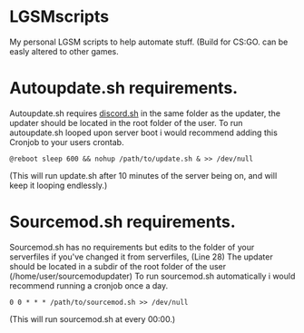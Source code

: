 # LGSMscripts
My personal LGSM scripts to help automate stuff. (Build for CS:GO. can be easly altered to other games.
# Autoupdate.sh requirements.
Autoupdate.sh requires [discord.sh](https://github.com/ChaoticWeg/discord.sh) in the same folder as the updater, 
the updater should be located in the root folder of the user.
To run autoupdate.sh looped upon server boot i would recommend adding this Cronjob to your users crontab.
```
@reboot sleep 600 && nohup /path/to/update.sh & >> /dev/null
```
(This will run update.sh after 10 minutes of the server being on, and will keep it looping endlessly.)
# Sourcemod.sh requirements.
Sourcemod.sh has no requirements but edits to the folder of your serverfiles if you've changed it from serverfiles, (Line 28)
The updater should be located in a subdir of the root folder of the user (/home/user/sourcemodupdater)
To run sourcemod.sh automatically i would recommend running a cronjob once a day.
```
0 0 * * * /path/to/sourcemod.sh >> /dev/null
```
(This will run sourcemod.sh at every 00:00.)
